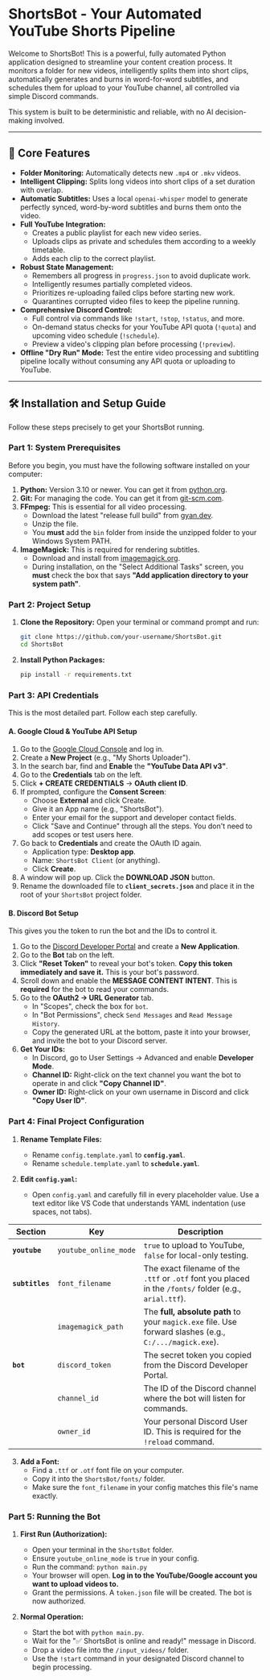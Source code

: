 # ShortsBot - Your Automated YouTube Shorts Pipeline

Welcome to ShortsBot! This is a powerful, fully automated Python application designed to streamline your content creation process. It monitors a folder for new videos, intelligently splits them into short clips, automatically generates and burns in word-for-word subtitles, and schedules them for upload to your YouTube channel, all controlled via simple Discord commands.

This system is built to be deterministic and reliable, with no AI decision-making involved.

---

## 🌟 Core Features

-   **Folder Monitoring:** Automatically detects new `.mp4` or `.mkv` videos.
-   **Intelligent Clipping:** Splits long videos into short clips of a set duration with overlap.
-   **Automatic Subtitles:** Uses a local `openai-whisper` model to generate perfectly synced, word-by-word subtitles and burns them onto the video.
-   **Full YouTube Integration:**
    -   Creates a public playlist for each new video series.
    -   Uploads clips as private and schedules them according to a weekly timetable.
    -   Adds each clip to the correct playlist.
-   **Robust State Management:**
    -   Remembers all progress in `progress.json` to avoid duplicate work.
    -   Intelligently resumes partially completed videos.
    -   Prioritizes re-uploading failed clips before starting new work.
    -   Quarantines corrupted video files to keep the pipeline running.
-   **Comprehensive Discord Control:**
    -   Full control via commands like `!start`, `!stop`, `!status`, and more.
    -   On-demand status checks for your YouTube API quota (`!quota`) and upcoming video schedule (`!schedule`).
    -   Preview a video's clipping plan before processing (`!preview`).
-   **Offline "Dry Run" Mode:** Test the entire video processing and subtitling pipeline locally without consuming any API quota or uploading to YouTube.

---

## 🛠️ Installation and Setup Guide

Follow these steps precisely to get your ShortsBot running.

### Part 1: System Prerequisites

Before you begin, you must have the following software installed on your computer:

1.  **Python:** Version 3.10 or newer. You can get it from [python.org](https://www.python.org/downloads/).
2.  **Git:** For managing the code. You can get it from [git-scm.com](https://git-scm.com/).
3.  **FFmpeg:** This is essential for all video processing.
    -   Download the latest "release full build" from [gyan.dev](https://www.gyan.dev/ffmpeg/builds/).
    -   Unzip the file.
    -   You **must** add the `bin` folder from inside the unzipped folder to your Windows System PATH.
4.  **ImageMagick:** This is required for rendering subtitles.
    -   Download and install from [imagemagick.org](https://imagemagick.org/script/download.php).
    -   During installation, on the "Select Additional Tasks" screen, you **must** check the box that says **"Add application directory to your system path"**.

### Part 2: Project Setup

1.  **Clone the Repository:** Open your terminal or command prompt and run:
    ```bash
    git clone https://github.com/your-username/ShortsBot.git
    cd ShortsBot
    ```

2.  **Install Python Packages:**
    ```bash
    pip install -r requirements.txt
    ```

### Part 3: API Credentials

This is the most detailed part. Follow each step carefully.

#### A. Google Cloud & YouTube API Setup

1.  Go to the [Google Cloud Console](https://console.cloud.google.com/) and log in.
2.  Create a **New Project** (e.g., "My Shorts Uploader").
3.  In the search bar, find and **Enable** the **"YouTube Data API v3"**.
4.  Go to the **Credentials** tab on the left.
5.  Click **+ CREATE CREDENTIALS** -> **OAuth client ID**.
6.  If prompted, configure the **Consent Screen**:
    -   Choose **External** and click Create.
    -   Give it an App name (e.g., "ShortsBot").
    -   Enter your email for the support and developer contact fields.
    -   Click "Save and Continue" through all the steps. You don't need to add scopes or test users here.
7.  Go back to **Credentials** and create the OAuth ID again.
    -   Application type: **Desktop app**.
    -   Name: `ShortsBot Client` (or anything).
    -   Click **Create**.
8.  A window will pop up. Click the **DOWNLOAD JSON** button.
9.  Rename the downloaded file to **`client_secrets.json`** and place it in the root of your `ShortsBot` project folder.

#### B. Discord Bot Setup

This gives you the token to run the bot and the IDs to control it.

1.  Go to the [Discord Developer Portal](https://discord.com/developers/applications) and create a **New Application**.
2.  Go to the **Bot** tab on the left.
3.  Click **"Reset Token"** to reveal your bot's token. **Copy this token immediately and save it.** This is your bot's password.
4.  Scroll down and enable the **MESSAGE CONTENT INTENT**. This is **required** for the bot to read your commands.
5.  Go to the **OAuth2 -> URL Generator** tab.
    -   In "Scopes", check the box for `bot`.
    -   In "Bot Permissions", check `Send Messages` and `Read Message History`.
    -   Copy the generated URL at the bottom, paste it into your browser, and invite the bot to your Discord server.
6.  **Get Your IDs:**
    -   In Discord, go to User Settings -> Advanced and enable **Developer Mode**.
    -   **Channel ID:** Right-click on the text channel you want the bot to operate in and click **"Copy Channel ID"**.
    -   **Owner ID:** Right-click on your own username in Discord and click **"Copy User ID"**.

### Part 4: Final Project Configuration

1.  **Rename Template Files:**
    -   Rename `config.template.yaml` to **`config.yaml`**.
    -   Rename `schedule.template.yaml` to **`schedule.yaml`**.

2.  **Edit `config.yaml`:**
    -   Open `config.yaml` and carefully fill in every placeholder value. Use a text editor like VS Code that understands YAML indentation (use spaces, not tabs).

| Section         | Key                 | Description                                                                                             |
| --------------- | ------------------- | ------------------------------------------------------------------------------------------------------- |
| **`youtube`**   | `youtube_online_mode` | `true` to upload to YouTube, `false` for local-only testing.                                            |
| **`subtitles`** | `font_filename`     | The exact filename of the `.ttf` or `.otf` font you placed in the `/fonts/` folder (e.g., `arial.ttf`). |
|                 | `imagemagick_path`  | The **full, absolute path** to your `magick.exe` file. Use forward slashes (e.g., `C:/.../magick.exe`).     |
| **`bot`**       | `discord_token`     | The secret token you copied from the Discord Developer Portal.                                          |
|                 | `channel_id`        | The ID of the Discord channel where the bot will listen for commands.                                   |
|                 | `owner_id`          | Your personal Discord User ID. This is required for the `!reload` command.                              |

3.  **Add a Font:**
    -   Find a `.ttf` or `.otf` font file on your computer.
    -   Copy it into the `ShortsBot/fonts/` folder.
    -   Make sure the `font_filename` in your config matches this file's name exactly.

### Part 5: Running the Bot

1.  **First Run (Authorization):**
    -   Open your terminal in the `ShortsBot` folder.
    -   Ensure `youtube_online_mode` is `true` in your config.
    -   Run the command: `python main.py`
    -   Your browser will open. **Log in to the YouTube/Google account you want to upload videos to.**
    -   Grant the permissions. A `token.json` file will be created. The bot is now authorized.

2.  **Normal Operation:**
    -   Start the bot with `python main.py`.
    -   Wait for the "✅ ShortsBot is online and ready!" message in Discord.
    -   Drop a video file into the `/input_videos/` folder.
    -   Use the `!start` command in your designated Discord channel to begin processing.
